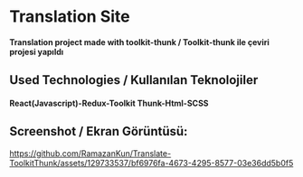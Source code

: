 <h1>Translation Site</h1>
<h4> Translation project made with toolkit-thunk / Toolkit-thunk ile çeviri projesi yapıldı</h4>


<h2>Used Technologies / Kullanılan Teknolojiler</h2>
<h4>React(Javascript)-Redux-Toolkit Thunk-Html-SCSS</h4>

<h2>Screenshot / Ekran Görüntüsü:</h2>


https://github.com/RamazanKun/Translate-ToolkitThunk/assets/129733537/bf6976fa-4673-4295-8577-03e36dd5b0f5

